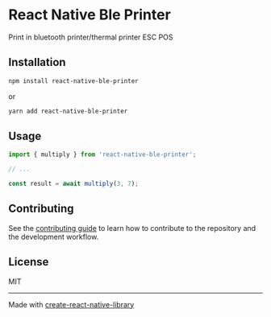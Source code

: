 # React Native Ble Printer

Print in bluetooth printer/thermal printer ESC POS

## Installation

```sh
npm install react-native-ble-printer
```

or

```sh
yarn add react-native-ble-printer
```

## Usage

```js
import { multiply } from 'react-native-ble-printer';

// ...

const result = await multiply(3, 7);
```

## Contributing

See the [contributing guide](CONTRIBUTING.md) to learn how to contribute to the repository and the development workflow.

## License

MIT

---

Made with [create-react-native-library](https://github.com/callstack/react-native-builder-bob)
